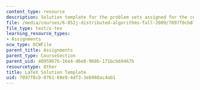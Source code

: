 ```yaml
---
content_type: resource
description: Solution template for the problem sets assigned for the course.
file: /media/courses/6-852j-distributed-algorithms-fall-2009/7097f0cb876168e94df33eb986ac4ab1_sol.tex
file_type: text/x-tex
learning_resource_types:
- Assignments
ocw_type: OCWFile
parent_title: Assignments
parent_type: CourseSection
parent_uid: 40959676-16e4-d6e0-960b-171bcb69467b
resourcetype: Other
title: LaTeX Solution Template
uid: 7097f0cb-8761-68e9-4df3-3eb986ac4ab1
---
```

